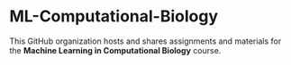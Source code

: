 # ML-Computational-Biology

This GitHub organization hosts and shares assignments and materials for the **Machine Learning in Computational Biology** course.
